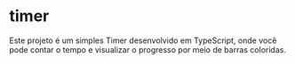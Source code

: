 # timer
Este projeto é um simples Timer desenvolvido em TypeScript, onde você pode contar o tempo e visualizar o progresso por meio de barras coloridas.
